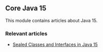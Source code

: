 ## Core Java 15

This module contains articles about Java 15. 

### Relevant articles

- [Sealed Classes and Interfaces in Java 15](https://www.surya.com/java-sealed-classes-interfaces)
